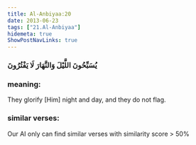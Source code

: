```yaml
---
title: Al-Anbiyaa:20
date: 2013-06-23
tags: ["21.Al-Anbiyaa"]
hidemeta: true 
ShowPostNavLinks: true 
---
```

### يُسَبِّحُونَ اللَّيْلَ وَالنَّهَارَ لَا يَفْتُرُونَ
### meaning: 
They glorify [Him] night and day, and they do not flag.
### similar verses: 

Our AI only can find similar verses with similarity score > 50% 




